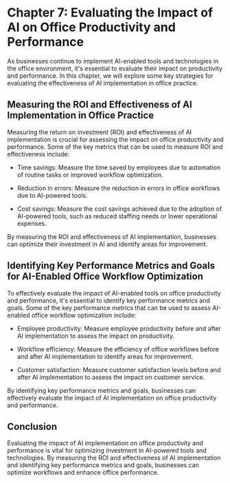 Chapter 7: Evaluating the Impact of AI on Office Productivity and Performance
=============================================================================

As businesses continue to implement AI-enabled tools and technologies in the office environment, it's essential to evaluate their impact on productivity and performance. In this chapter, we will explore some key strategies for evaluating the effectiveness of AI implementation in office practice.

Measuring the ROI and Effectiveness of AI Implementation in Office Practice
---------------------------------------------------------------------------

Measuring the return on investment (ROI) and effectiveness of AI implementation is crucial for assessing the impact on office productivity and performance. Some of the key metrics that can be used to measure ROI and effectiveness include:

* Time savings: Measure the time saved by employees due to automation of routine tasks or improved workflow optimization.

* Reduction in errors: Measure the reduction in errors in office workflows due to AI-powered tools.

* Cost savings: Measure the cost savings achieved due to the adoption of AI-powered tools, such as reduced staffing needs or lower operational expenses.

By measuring the ROI and effectiveness of AI implementation, businesses can optimize their investment in AI and identify areas for improvement.

Identifying Key Performance Metrics and Goals for AI-Enabled Office Workflow Optimization
-----------------------------------------------------------------------------------------

To effectively evaluate the impact of AI-enabled tools on office productivity and performance, it's essential to identify key performance metrics and goals. Some of the key performance metrics that can be used to assess AI-enabled office workflow optimization include:

* Employee productivity: Measure employee productivity before and after AI implementation to assess the impact on productivity.

* Workflow efficiency: Measure the efficiency of office workflows before and after AI implementation to identify areas for improvement.

* Customer satisfaction: Measure customer satisfaction levels before and after AI implementation to assess the impact on customer service.

By identifying key performance metrics and goals, businesses can effectively evaluate the impact of AI implementation on office productivity and performance.

Conclusion
----------

Evaluating the impact of AI implementation on office productivity and performance is vital for optimizing investment in AI-powered tools and technologies. By measuring the ROI and effectiveness of AI implementation and identifying key performance metrics and goals, businesses can optimize workflows and enhance office performance.
